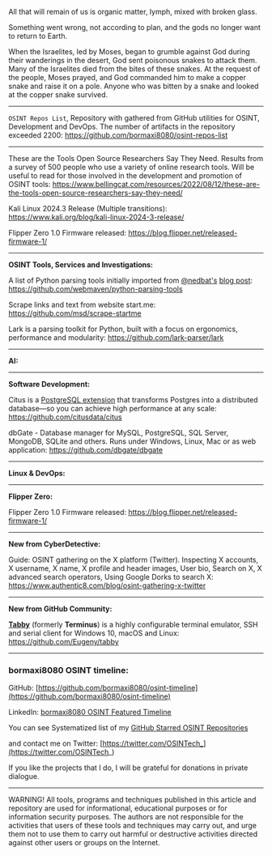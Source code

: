 
All that will remain of us is organic matter, lymph, mixed with broken glass.


Something went wrong, not according to plan, and the gods no longer want to return to Earth.


When the Israelites, led by Moses, began to grumble against God during their wanderings in the desert, God sent poisonous snakes to attack them. Many of the Israelites died from the bites of these snakes. At the request of the people, Moses prayed, and God commanded him to make a copper snake and raise it on a pole. Anyone who was bitten by a snake and looked at the copper snake survived.

----

```OSINT Repos List```, Repository with gathered from GitHub utilities for OSINT, Development and DevOps. The number of artifacts in the repository exceeded 2200: https://github.com/bormaxi8080/osint-repos-list

----

These are the Tools Open Source Researchers Say They Need. Results from a survey of 500 people who use a variety of online research tools. Will be useful to read for those involved in the development and promotion of OSINT tools: https://www.bellingcat.com/resources/2022/08/12/these-are-the-tools-open-source-researchers-say-they-need/

Kali Linux 2024.3 Release (Multiple transitions): https://www.kali.org/blog/kali-linux-2024-3-release/

Flipper Zero 1.0 Firmware released: https://blog.flipper.net/released-firmware-1/

----

**OSINT Tools, Services and Investigations:**

A list of Python parsing tools initially imported from [@nedbat's](https://github.com/nedbat) [blog post](http://nedbatchelder.com/text/python-parsers.html): https://github.com/webmaven/python-parsing-tools

Scrape links and text from website start.me: https://github.com/msd/scrape-startme

Lark is a parsing toolkit for Python, built with a focus on ergonomics, performance and modularity: https://github.com/lark-parser/lark

----

**AI:**



---

**Software Development:**

Citus is a [PostgreSQL extension](https://www.citusdata.com/blog/2017/10/25/what-it-means-to-be-a-postgresql-extension/) that transforms Postgres into a distributed database—so you can achieve high performance at any scale: https://github.com/citusdata/citus

dbGate - Database manager for MySQL, PostgreSQL, SQL Server, MongoDB, SQLite and others. Runs under Windows, Linux, Mac or as web application: https://github.com/dbgate/dbgate

----

**Linux & DevOps:**


----

**Flipper Zero:**

Flipper Zero 1.0 Firmware released: https://blog.flipper.net/released-firmware-1/

----

**New from CyberDetective:**

Guide: OSINT gathering on the X platform (Twitter). Inspecting X accounts, X username, X name, X profile and header images, User bio, Search on X, X advanced search operators, Using Google Dorks to search X: https://www.authentic8.com/blog/osint-gathering-x-twitter

----

**New from GitHub Community:**

[**Tabby**](https://tabby.sh/) (formerly **Terminus**) is a highly configurable terminal emulator, SSH and serial client for Windows 10, macOS and Linux: https://github.com/Eugeny/tabby

----
### bormaxi8080 OSINT timeline:

GitHub: [https://github.com/bormaxi8080/osint-timeline](https://github.com/bormaxi8080/osint-timeline)

LinkedIn: [bormaxi8080 OSINT Featured Timeline](https://www.linkedin.com/in/osintech/details/featured/)

You can see Systematized list of my [GitHub Starred OSINT Repositories](https://github.com/bormaxi8080/osint-repos-list)

and contact me on Twitter: [https://twitter.com/OSINTech_](https://twitter.com/OSINTech_)

If you like the projects that I do, I will be grateful for donations in private dialogue.

----

WARNING! All tools, programs and techniques published in this article and repository are used for informational, educational purposes or for information security purposes. The authors are not responsible for the activities that users of these tools and techniques may carry out, and urge them not to use them to carry out harmful or destructive activities directed against other users or groups on the Internet.
